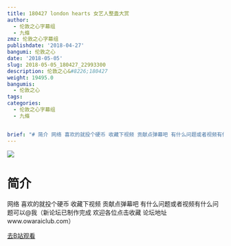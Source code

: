 ```yaml
---
title: 180427 london hearts 女艺人整蛊大赏
author:
  - 伦敦之心字幕组
  - 九條
zmz: 伦敦之心字幕组
publishdate: '2018-04-27'
bangumi: 伦敦之心
date: '2018-05-05'
slug: 2018-05-05_180427_22993300
description: 伦敦之心&#8226;180427
weight: 19495.0
bangumis:
  - 伦敦之心
tags:
categories:
  - 伦敦之心字幕组
  - 九條


brief: "# 简介 网络 喜欢的就投个硬币 收藏下视频 贡献点弹幕吧 有什么问题或者视频有什么问题可以@我（新论坛已制作完成 欢迎各位点击收藏 论坛地址www.owaraiclub.com）"
---
```

![](https://i.imgur.com/xUcKMu1.jpg)
# 简介  
网络
喜欢的就投个硬币 收藏下视频 贡献点弹幕吧 有什么问题或者视频有什么问题可以@我（新论坛已制作完成 欢迎各位点击收藏 论坛地址www.owaraiclub.com）  

[去B站观看](https://www.bilibili.com/video/av22993300/)
 
